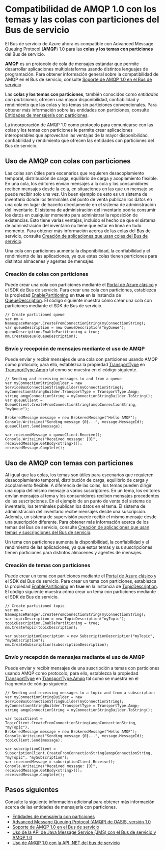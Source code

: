 <properties 
	pageTitle="Compatibilidad de AMQP 1.0 con los temas y las colas con particiones del Bus de servicio | Microsoft Azure" 
	description="Obtenga información sobre el uso del Advanced Message Queuing Protocol (AMQP) 1.0 con los temas y las colas con particiones del Bus de servicio." 
	services="service-bus" 
	documentationCenter=".net" 
	authors="hillaryc" 
	manager="timlt" 
	editor=""/>

<tags 
	ms.service="service-bus" 
	ms.workload="na" 
	ms.tgt_pltfrm="na" 
	ms.devlang="multiple" 
	ms.topic="article" 
	ms.date="11/05/2015" 
	ms.author="hillaryc"/>

# Compatibilidad de AMQP 1.0 con los temas y las colas con particiones del Bus de servicio 

El Bus de servicio de Azure ahora es compatible con Advanced Message Queuing Protocol (**AMQP**) 1.0 para las **colas y los temas con particiones** del Bus de servicio.

**AMQP** es un protocolo de cola de mensajes estándar que permite desarrollar aplicaciones multiplataforma usando distintos lenguajes de programación. Para obtener información general sobre la compatibilidad de AMQP en el Bus de servicio, consulte [Soporte de AMQP 1.0 en el Bus de servicio](service-bus-amqp-overview.md).

Las **colas y los temas con particiones**, también conocidos como *entidades con particiones*, ofrecen una mayor disponibilidad, confiabilidad y rendimiento que las colas y los temas sin particiones convencionales. Para obtener más información sobre las entidades con particiones, consulte [Entidades de mensajería con particiones](service-bus-partitioning.md).

La incorporación de AMQP 1.0 como protocolo para comunicarse con las colas y los temas con particiones le permite crear aplicaciones interoperables que aprovechan las ventajas de la mayor disponibilidad, confiabilidad y rendimiento que ofrecen las entidades con particiones del Bus de servicio.

## Uso de AMQP con colas con particiones

Las colas son útiles para escenarios que requieren desacoplamiento temporal, distribución de carga, equilibrio de carga y acoplamiento flexible. En una cola, los editores envían mensajes a la cola y los consumidores reciben mensajes desde la cola, en situaciones en las que un mensaje se puede recibir solo una vez. Un buen ejemplo de esto es un sistema de inventario donde los terminales del punto de venta publican los datos en una cola en lugar de hacerlo directamente en el sistema de administración del inventario. El sistema de administración del inventario podría consumir los datos en cualquier momento para administrar la reposición de existencias. Esto tiene varias ventajas, incluido el hecho de que el sistema de administración del inventario no tiene que estar en línea en todo momento. Para obtener más información acerca de las colas del Bus de servicio, consulte [Creación de aplicaciones que usan colas del Bus de servicio](service-bus-create-queues.md).

Una cola con particiones aumenta la disponibilidad, la confiabilidad y el rendimiento de las aplicaciones, ya que estas colas tienen particiones para distintos almacenes y agentes de mensajes.

### Creación de colas con particiones

Puede crear una cola con particiones mediante el [Portal de Azure clásico][] y el SDK de Bus de servicio. Para crear una cola con particiones, establezca la propiedad [EnablePartitioning](https://msdn.microsoft.com/library/azure/microsoft.servicebus.messaging.queuedescription.enablepartitioning.aspx) en **true** en la instancia de [QueueDescription](https://msdn.microsoft.com/library/azure/microsoft.servicebus.messaging.queuedescription.aspx). El código siguiente muestra cómo crear una cola con particiones mediante el SDK de Bus de servicio.
 
```
// Create partitioned queue
var nm = NamespaceManager.CreateFromConnectionString(myConnectionString);
var queueDescription = new QueueDescription("myQueue");
queueDescription.EnablePartitioning = true;
nm.CreateQueue(queueDescription);
```

### Envío y recepción de mensajes mediante el uso de AMQP

Puede enviar y recibir mensajes de una cola con particiones usando AMQP como protocolo; para ello, establezca la propiedad [TransportType](https://msdn.microsoft.com/library/azure/microsoft.servicebus.servicebusconnectionstringbuilder.transporttype.aspx) en [TransportType.Amqp](https://msdn.microsoft.com/library/azure/microsoft.servicebus.messaging.transporttype.aspx) tal como se muestra en el código siguiente.

```
// Sending and receiving messages to and from a queue
var myConnectionStringBuilder = new ServiceBusConnectionStringBuilder(myConnectionString);
myConnectionStringBuilder.TransportType = TransportType.Amqp;
string amqpConnectionString = myConnectionStringBuilder.ToString();
var queueClient = QueueClient.CreateFromConnectionString(amqpConnectionString, "myQueue");

BrokeredMessage message = new BrokeredMessage("Hello AMQP");
Console.WriteLine("Sending message {0}...", message.MessageId);
queueClient.Send(message);

var receivedMessage = queueClient.Receive();
Console.WriteLine("Received message: {0}", receivedMessage.GetBody<string>());
receivedMessage.Complete();
```

## Uso de AMQP con temas con particiones

Al igual que las colas, los temas son útiles para escenarios que requieren desacoplamiento temporal, distribución de carga, equilibrio de carga y acoplamiento flexible. A diferencia de las colas, los temas pueden dirigir una copia del mismo mensaje a varios suscriptores. En un tema, los editores envían mensajes al tema y los consumidores reciben mensajes procedentes de las suscripciones. En el ejemplo de un punto de venta del sistema de inventario, los terminales publican los datos en el tema. El sistema de administración del inventario recibe mensajes desde una suscripción. Además, un sistema de supervisión puede recibir el mismo mensaje desde una suscripción diferente. Para obtener más información acerca de los temas del Bus de servicio, consulte [Creación de aplicaciones que usan temas y suscripciones del Bus de servicio](service-bus-create-topics-subscriptions.md).

Un tema con particiones aumenta la disponibilidad, la confiabilidad y el rendimiento de las aplicaciones, ya que estos temas y sus suscripciones tienen particiones para distintos almacenes y agentes de mensajes.

### Creación de temas con particiones

Puede crear un tema con particiones mediante el [Portal de Azure clásico][] y el SDK del Bus de servicio. Para crear un tema con particiones, establezca la propiedad [EnablePartitioning](https://msdn.microsoft.com/library/azure/microsoft.servicebus.messaging.topicdescription.enablepartitioning.aspx) en **true** en la instancia de [TopicDescription](https://msdn.microsoft.com/library/azure/microsoft.servicebus.messaging.topicdescription.aspx). El código siguiente muestra cómo crear un tema con particiones mediante el SDK de Bus de servicio.
	
```
// Create partitioned topic
var nm = NamespaceManager.CreateFromConnectionString(myConnectionString);
var topicDescription = new TopicDescription("myTopic");
topicDescription.EnablePartitioning = true;
nm.CreateTopic(topicDescription);

var subscriptionDescription = new SubscriptionDescription("myTopic", "mySubscription");
nm.CreateSubscription(subscriptionDescription);
```

### Envío y recepción de mensajes mediante el uso de AMQP

Puede enviar y recibir mensajes de una suscripción a temas con particiones usando AMQP como protocolo; para ello, establezca la propiedad [TransportType](https://msdn.microsoft.com/library/azure/microsoft.servicebus.servicebusconnectionstringbuilder.transporttype.aspx) en [TransportType.Amqp](https://msdn.microsoft.com/library/azure/microsoft.servicebus.messaging.transporttype.aspx) tal como se muestra en el fragmento de código siguiente.

```
// Sending and receiving messages to a topic and from a subscription
var myConnectionStringBuilder = new ServiceBusConnectionStringBuilder(myConnectionString);
myConnectionStringBuilder.TransportType = TransportType.Amqp;
string amqpConnectionString = myConnectionStringBuilder.ToString();
	
var topicClient = TopicClient.CreateFromConnectionString(amqpConnectionString, "myTopic");
BrokeredMessage message = new BrokeredMessage("Hello AMQP");
Console.WriteLine("Sending message {0}...", message.MessageId);
topicClient.Send(message);
	
var subcriptionClient = SubscriptionClient.CreateFromConnectionString(amqpConnectionString, "myTopic", "mySubscription");
var receivedMessage = subcriptionClient.Receive();
Console.WriteLine("Received message: {0}", receivedMessage.GetBody<string>());
receivedMessage.Complete();
```

## Pasos siguientes

Consulte la siguiente información adicional para obtener más información acerca de las entidades de mensajería con particiones.

*    [Entidades de mensajería con particiones](service-bus-partitioning.md)
*    [Advanced Message Queuing Protocol (AMQP) de OASIS, versión 1.0](http://docs.oasis-open.org/amqp/core/v1.0/os/amqp-core-complete-v1.0-os.pdf)
*    [Soporte de AMQP 1.0 en el Bus de servicio](service-bus-amqp-overview.md)
*    [Uso de la API de Java Message Service (JMS) con el Bus de servicio y AMQP 1.0](service-bus-java-how-to-use-jms-api-amqp.md)
*    [Uso de AMQP 1.0 con la API .NET del bus de servicio](service-bus-dotnet-advanced-message-queuing.md)

[Portal de Azure clásico]: http://manage.windowsazure.com

<!---HONumber=AcomDC_1203_2015-->